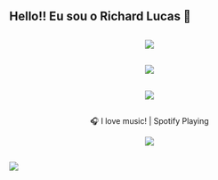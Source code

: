 ## Hello!! Eu sou o Richard Lucas  👋

##
<div align="center">
   
   ![](https://github-readme-streak-stats.herokuapp.com/?user=richard170&theme=dark&hide_border=false)<br/>
   
</div>

##
<div align="center">
   
   ![](https://github-readme-stats.vercel.app/api/top-langs/?username=richard170&theme=dark&hide_border=false&include_all_commits=true&count_private=true&layout=compact)
</div>

##

<div align="center" target=”_blank”>   
   <a href="https://skillicons.dev" target=”_blank”>
    <img target=”_blank” src="https://skillicons.dev/icons?i=git,github,nodejs,java,react,nextjs,js,ts,css,html,prisma,mysql,postgres" />
   </a>
</div>

##
<div align="center">
   <p>🎧 I love music! | Spotify Playing</p>
   
   ![](https://spotify-recently-played-readme.vercel.app/api?user=31nwhhxkcclzkxrhe3a4ac6dlbpa)
  
</div>

##

[![](https://visitcount.itsvg.in/api?id=richard170&icon=0&color=0)](https://visitcount.itsvg.in)
